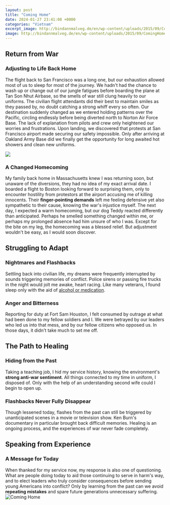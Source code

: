 ```yaml
---
layout: post
title: "Coming Home"
date: 2024-01-27 23:41:08 +0000
categories: "Vietnam"
excerpt_image: http://bindannmalveg.de/en/wp-content/uploads/2015/09/ComingHome.jpg
image: http://bindannmalveg.de/en/wp-content/uploads/2015/09/ComingHome.jpg
---
```


## Return from War
### Adjusting to Life Back Home
The flight back to San Francisco was a long one, but our exhaustion allowed most of us to sleep for most of the journey. We hadn't had the chance to wash up or change out of our jungle fatigues before boarding the plane at Tan Son Nhut Airbase, so the smells of war still clung heavily to our uniforms. The civilian flight attendants did their best to maintain smiles as they passed by, no doubt catching a strong whiff every so often. 
Our destination suddenly changed as we entered holding patterns over the Pacific, circling endlessly before being diverted north to Norton Air Force Base. The lack of explanation from pilots and crew only heightened our worries and frustrations. Upon landing, we discovered that protests at San Francisco airport made securing our safety impossible. Only after arriving at Oakland Army Base did we finally get the opportunity for long awaited hot showers and clean new uniforms.

![](https://mountbm.org/wp-content/uploads/2014/08/coming-home.jpg)
### A Changed Homecoming
My family back home in Massachusetts knew I was returning soon, but unaware of the diversions, they had no idea of my exact arrival date. I boarded a flight to Boston looking forward to surprising them, only to encounter hostility from protestors at the airport accusing me of killing innocents. Their **finger-pointing demands** left me feeling defensive yet also sympathetic to their cause, knowing the war's injustice myself. 
The next day, I expected a warm homecoming, but our dog Teddy reacted differently than anticipated. Perhaps he smelled something changed within me, or perhaps my prolonged absence had him unsure of who I was. Except for the bite on my leg, the homecoming was a blessed relief. But adjustment wouldn't be easy, as I would soon discover.
## Struggling to Adapt 
### Nightmares and Flashbacks
Settling back into civilian life, my dreams were frequently interrupted by sounds triggering memories of conflict. Police sirens or passing fire trucks in the night would jolt me awake, heart racing. Like many veterans, I found sleep only with the aid of [alcohol or medication](https://fistore.mysenprints.com/collection/achenbach). 
### Anger and Bitterness
Reporting for duty at Fort Sam Houston, I felt consumed by outrage at what had been done to my fellow soldiers and I. We were betrayed by our leaders who led us into that mess, and by our fellow citizens who opposed us. In those days, it didn't take much to set me off.
## The Path to Healing
### Hiding from the Past  
Taking a teaching job, I hid my service history, knowing the environment's **strong anti-war sentiment**. All things connected to my time in uniform, I disposed of. Only with the help of an understanding second wife could I begin to open up.
### Flashbacks Never Fully Disappear
Though lessened today, flashes from the past can still be triggered by unanticipated scenes in a movie or television show. Ken Burn's documentary in particular brought back difficult memories. Healing is an ongoing process, and the experiences of war never fade completely.
## Speaking from Experience
### A Message for Today
When thanked for my service now, my response is also one of questioning. What are people doing today to aid those continuing to serve in harm's way, and to elect leaders who truly consider consequences before sending young Americans into conflict? Only by learning from the past can we avoid **repeating mistakes** and spare future generations unnecessary suffering.
![Coming Home](http://bindannmalveg.de/en/wp-content/uploads/2015/09/ComingHome.jpg)
